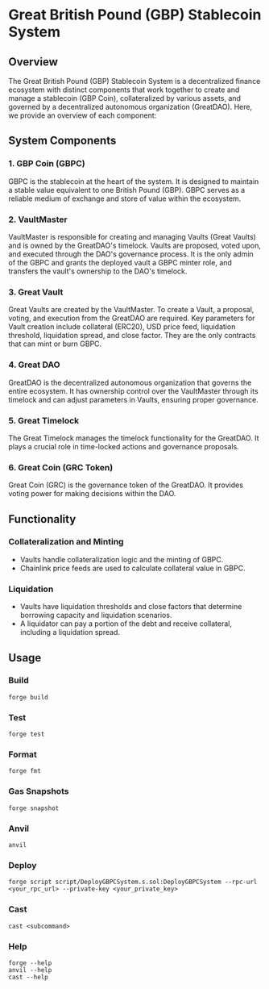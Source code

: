 # Great British Pound (GBP) Stablecoin System

## Overview

The Great British Pound (GBP) Stablecoin System is a decentralized finance ecosystem with distinct components that work together to create and manage a stablecoin (GBP Coin), collateralized by various assets, and governed by a decentralized autonomous organization (GreatDAO). Here, we provide an overview of each component:

## System Components

### 1. GBP Coin (GBPC)

GBPC is the stablecoin at the heart of the system. It is designed to maintain a stable value equivalent to one British Pound (GBP). GBPC serves as a reliable medium of exchange and store of value within the ecosystem.

### 2. VaultMaster

VaultMaster is responsible for creating and managing Vaults (Great Vaults) and is owned by the GreatDAO's timelock. Vaults are proposed, voted upon, and executed through the DAO's governance process. It is the only admin of the GBPC and grants the deployed vault a GBPC minter role, and transfers the vault's ownership to the DAO's timelock.

### 3. Great Vault

Great Vaults are created by the VaultMaster. To create a Vault, a proposal, voting, and execution from the GreatDAO are required. Key parameters for Vault creation include collateral (ERC20), USD price feed, liquidation threshold, liquidation spread, and close factor. They are the only contracts that can mint or burn GBPC.

### 4. Great DAO

GreatDAO is the decentralized autonomous organization that governs the entire ecosystem. It has ownership control over the VaultMaster through its timelock and can adjust parameters in Vaults, ensuring proper governance.

### 5. Great Timelock

The Great Timelock manages the timelock functionality for the GreatDAO. It plays a crucial role in time-locked actions and governance proposals.

### 6. Great Coin (GRC Token)

Great Coin (GRC) is the governance token of the GreatDAO. It provides voting power for making decisions within the DAO.

## Functionality

### Collateralization and Minting

- Vaults handle collateralization logic and the minting of GBPC.
- Chainlink price feeds are used to calculate collateral value in GBPC.

### Liquidation

- Vaults have liquidation thresholds and close factors that determine borrowing capacity and liquidation scenarios.
- A liquidator can pay a portion of the debt and receive collateral, including a liquidation spread.

## Usage

### Build

```shell
forge build
```

### Test

```shell
forge test
```

### Format

```shell
forge fmt
```

### Gas Snapshots

```shell
forge snapshot
```

### Anvil

```shell
anvil
```

### Deploy

```shell
forge script script/DeployGBPCSystem.s.sol:DeployGBPCSystem --rpc-url <your_rpc_url> --private-key <your_private_key>
```

### Cast

```shell
cast <subcommand>
```

### Help

```shell
forge --help
anvil --help
cast --help
```
